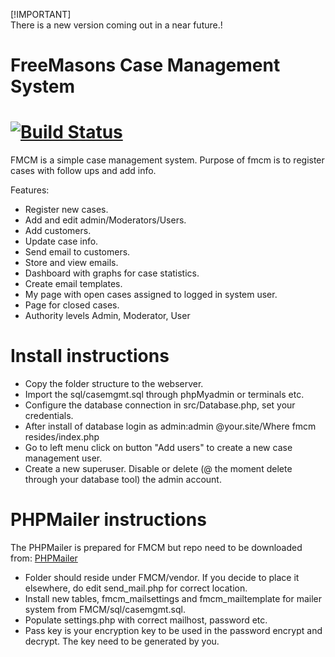 [!IMPORTANT]   
There is a new version coming out in a near future.!

FreeMasons Case Management System
==================
[![Build Status](https://api.travis-ci.com/mala14/fmcm.svg?branch=master)](https://travis-ci.com/mala14/fmcm.svg?branch=master)  
==================

FMCM is a simple case management system. Purpose of fmcm is to register cases with follow ups and add info.  

Features:  
- Register new cases.  
- Add and edit admin/Moderators/Users.  
- Add customers.  
- Update case info.  
- Send email to customers. 
- Store and view emails.  
- Dashboard with graphs for case statistics.  
- Create email templates.  
- My page with open cases assigned to logged in system user.  
- Page for closed cases.
- Authority levels Admin, Moderator, User

Install instructions
===================

- Copy the folder structure to the webserver.
- Import the sql/casemgmt.sql through phpMyadmin or terminals etc.
- Configure the database connection in src/Database.php, set your credentials.
- After install of database login as admin:admin @your.site/Where fmcm resides/index.php
- Go to left menu click on button "Add users" to create a new case management user.
- Create a new superuser. Disable or delete (@ the moment delete through your database tool) the admin account.

PHPMailer instructions  
===================  

The PHPMailer is prepared for FMCM but repo need to be downloaded from: [PHPMailer](https://github.com/PHPMailer/PHPMailer)  
- Folder should reside under FMCM/vendor. If you decide to place it elsewhere, do edit send_mail.php for correct location.  
- Install new tables, fmcm_mailsettings and fmcm_mailtemplate for mailer system from FMCM/sql/casemgmt.sql.  
- Populate settings.php with correct mailhost, password etc.  
- Pass key is your encryption key to be used in the password encrypt and decrypt. The key need to be generated by you.  
